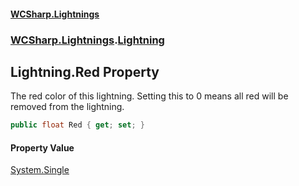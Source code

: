 #### [WCSharp\.Lightnings](README.md 'README')
### [WCSharp\.Lightnings](WCSharp.Lightnings.md 'WCSharp\.Lightnings').[Lightning](WCSharp.Lightnings.Lightning.md 'WCSharp\.Lightnings\.Lightning')

## Lightning\.Red Property

The red color of this lightning\. Setting this to 0 means all red will be removed from the lightning\.

```csharp
public float Red { get; set; }
```

#### Property Value
[System\.Single](https://learn.microsoft.com/en-us/dotnet/api/system.single 'System\.Single')